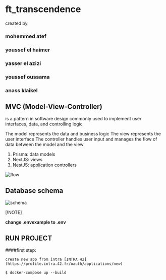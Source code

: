 # ft_transcendence

created by 
### mohemmed atef
### youssef el haimer
### yasser el azizi
### youssef oussama
### anass klaikel


## MVC (Model-View-Controller)

is a pattern in software design commonly used to implement user interfaces, data, and controlling logic

The model represents the data and business logic
The view represents the user interface
The controller handles user input and manages the flow of data between the model and the view

1. Prisma: data models
2. NextJS: views
3. NestJS: application controllers

![flow](https://github.com/mohanor/ft_transcendence/raw/main/images/flow.png)

## Database schema

![schema](https://github.com/mohanor/ft_transcendence/raw/main/images/schema.png)

[!NOTE]

**change  .envexample to .env**

## RUN PROJECT


####first step:
```
create new app from intra [INTRA 42](https://profile.intra.42.fr/oauth/applications/new)
```

```
$ docker-compose up --build
```
